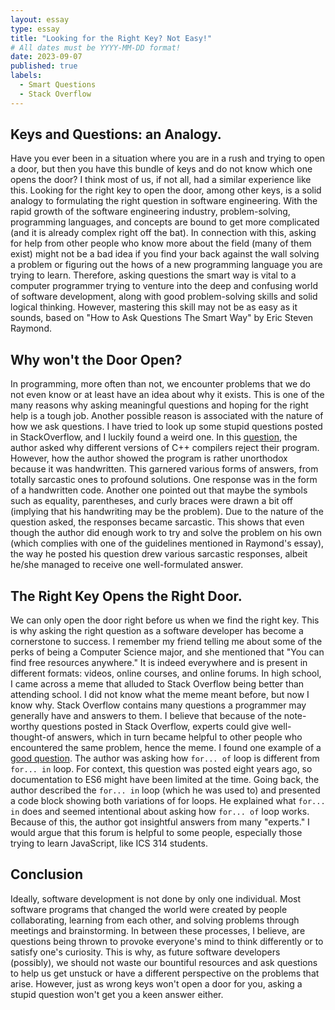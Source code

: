 ```yaml
---
layout: essay
type: essay
title: "Looking for the Right Key? Not Easy!"
# All dates must be YYYY-MM-DD format!
date: 2023-09-07
published: true
labels:
  - Smart Questions
  - Stack Overflow
---
```


## Keys and Questions: an Analogy.

Have you ever been in a situation where you are in a rush and trying to open a door, but then you have this bundle of keys and do not know which one opens the door? I think most of us, if not all, had a similar experience like this. Looking for the right key to open the door, among other keys, is a solid analogy to formulating the right question in software engineering. With the rapid growth of the software engineering industry, problem-solving, programming languages, and concepts are bound to get more complicated (and it is already complex right off the bat). In connection with this, asking for help from other people who know more about the field (many of them exist) might not be a bad idea if you find your back against the wall solving a problem or figuring out the hows of a new programming language you are trying to learn. Therefore, asking questions the smart way is vital to a computer programmer trying to venture into the deep and confusing world of software development, along with good problem-solving skills and solid logical thinking. However, mastering this skill may not be as easy as it sounds, based on "How to Ask Questions The Smart Way" by Eric Steven Raymond. 

## Why won't the Door Open?

In programming, more often than not, we encounter problems that we do not even know or at least have an idea about why it exists. This is one of the many reasons why asking meaningful questions and hoping for the right help is a tough job. Another possible reason is associated with the nature of how we ask questions. I have tried to look up some stupid questions posted in StackOverflow, and I luckily found a weird one. In this <a href = "https://stackoverflow.com/questions/5508110/why-is-this-program-erroneously-rejected-by-three-c-compilers"> question</a>, the author asked why different versions of C++ compilers reject their program. However, how the author showed the program is rather unorthodox because it was handwritten. This garnered various forms of answers, from totally sarcastic ones to profound solutions. One response was in the form of a handwritten code. Another one pointed out that maybe the symbols such as equality, parentheses, and curly braces were drawn a bit off (implying that his handwriting may be the problem). Due to the nature of the question asked, the responses became sarcastic. This shows that even though the author did enough work to try and solve the problem on his own (which complies with one of the guidelines mentioned in Raymond's essay),  the way he posted his question drew various sarcastic responses, albeit he/she managed to receive one well-formulated answer.

## The Right Key Opens the Right Door.

We can only open the door right before us when we find the right key. This is why asking the right question as a software developer has become a cornerstone to success. I remember my friend telling me about some of the perks of being a Computer Science major, and she mentioned that "You can find free resources anywhere." It is indeed everywhere and is present in different formats: videos, online courses, and online forums. In high school, I came across a meme that alluded to Stack Overflow being better than attending school. I did not know what the meme meant before, but now I know why. Stack Overflow contains many questions a programmer may generally have and answers to them. I believe that because of the note-worthy questions posted in Stack Overflow, experts could give well-thought-of answers, which in turn became helpful to other people who encountered the same problem, hence the meme. I found one example of a <a href = "https://stackoverflow.com/questions/29285897/difference-between-for-in-and-for-of-statements">good question</a>. The author was asking how `for... of` loop is different from `for... in` loop. For context, this question was posted eight years ago, so documentation to ES6 might have been limited at the time. Going back, the author described the `for... in` loop (which he was used to) and presented a code block showing both variations of for loops. He explained what `for... in` does and seemed intentional about asking how `for... of` loop works. Because of this, the author got insightful answers from many "experts." I would argue that this forum is helpful to some people, especially those trying to learn JavaScript, like ICS 314 students.


## Conclusion

Ideally, software development is not done by only one individual. Most software programs that changed the world were created by people collaborating, learning from each other, and solving problems through meetings and brainstorming. In between these processes, I believe, are questions being thrown to provoke everyone's mind to think differently or to satisfy one's curiosity. This is why, as future software developers (possibly), we should not waste our bountiful resources and ask questions to help us get unstuck or have a different perspective on the problems that arise. However, just as wrong keys won't open a door for you, asking a stupid question won't get you a keen answer either.
<!--<img width="200px" class="rounded float-start pe-4" src="../img/difficulty/degree_difficulty.jpg"> -->


